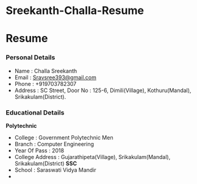 # Sreekanth-Challa-Resume
# Resume
### Personal Details
- Name : Challa Sreekanth <br>
- Email : Sravsree393@gmail.com <br>
- Phone : +919703782307 <br>
- Address : SC Street, Door No : 125-6, Dimili(Village), Kothuru(Mandal), Srikakulam(District). 
### Educational Details
**Polytechnic**
- College : Government Polytechnic Men <br>
- Branch : Computer Engineering <br>
- Year Of Pass : 2018 <br>
- College Address : Gujarathipeta(Village), Srikakulam(Mandal), Srikakulam(District) 
**SSC**
- School : Saraswati Vidya Mandir <br>
- 
